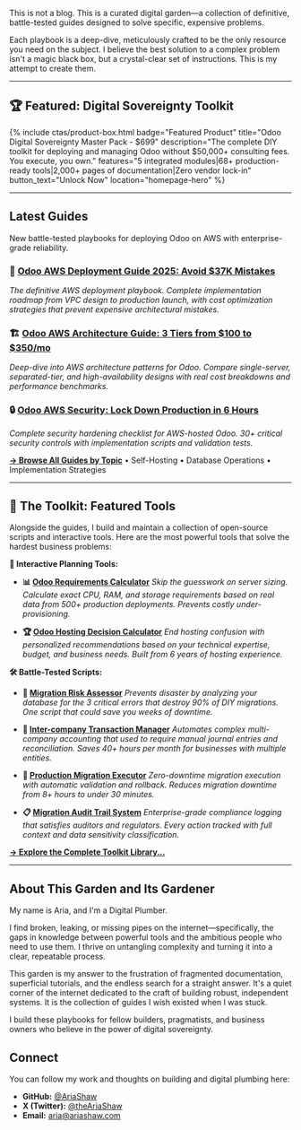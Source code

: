 This is not a blog. This is a curated digital garden—a collection of definitive, battle-tested guides designed to solve specific, expensive problems.

Each playbook is a deep-dive, meticulously crafted to be the only resource you need on the subject. I believe the best solution to a complex problem isn't a magic black box, but a crystal-clear set of instructions. This is my attempt to create them.

---

## 🏆 Featured: Digital Sovereignty Toolkit

{% include ctas/product-box.html
   badge="Featured Product"
   title="Odoo Digital Sovereignty Master Pack - $699"
   description="The complete DIY toolkit for deploying and managing Odoo without $50,000+ consulting fees. You execute, you own."
   features="5 integrated modules|68+ production-ready tools|2,000+ pages of documentation|Zero vendor lock-in"
   button_text="Unlock Now"
   location="homepage-hero"
%}

---

## Latest Guides

New battle-tested playbooks for deploying Odoo on AWS with enterprise-grade reliability.

### 🚀 [Odoo AWS Deployment Guide 2025: Avoid $37K Mistakes](/odoo-aws-deployment-guide/)

*The definitive AWS deployment playbook. Complete implementation roadmap from VPC design to production launch, with cost optimization strategies that prevent expensive architectural mistakes.*

### 🏗️ [Odoo AWS Architecture Guide: 3 Tiers from $100 to $350/mo](/odoo-aws-architecture-design-guide/)

*Deep-dive into AWS architecture patterns for Odoo. Compare single-server, separated-tier, and high-availability designs with real cost breakdowns and performance benchmarks.*

### 🔒 [Odoo AWS Security: Lock Down Production in 6 Hours](/odoo-aws-security-hardening/)

*Complete security hardening checklist for AWS-hosted Odoo. 30+ critical security controls with implementation scripts and validation tests.*

**[→ Browse All Guides by Topic](/guides/)** • Self-Hosting • Database Operations • Implementation Strategies

---

## 🧰 The Toolkit: Featured Tools

Alongside the guides, I build and maintain a collection of open-source scripts and interactive tools. Here are the most powerful tools that solve the hardest business problems:

**🧮 Interactive Planning Tools:**

* **📊 [Odoo Requirements Calculator](/toolkit/odoo-requirements-calculator/)**
    *Skip the guesswork on server sizing. Calculate exact CPU, RAM, and storage requirements based on real data from 500+ production deployments. Prevents costly under-provisioning.*

* **🏆 [Odoo Hosting Decision Calculator](/toolkit/odoo-hosting-calculator/)**
    *End hosting confusion with personalized recommendations based on your technical expertise, budget, and business needs. Built from 6 years of hosting experience.*

**🛠️ Battle-Tested Scripts:**

* **🚨 [Migration Risk Assessor](/scripts/migration_assessment.sh)**
    *Prevents disaster by analyzing your database for the 3 critical errors that destroy 90% of DIY migrations. One script that could save you weeks of downtime.*

* **💼 [Inter-company Transaction Manager](/scripts/intercompany_transaction_manager.py)**
    *Automates complex multi-company accounting that used to require manual journal entries and reconciliation. Saves 40+ hours per month for businesses with multiple entities.*

* **🚀 [Production Migration Executor](/scripts/production_migration.sh)**
    *Zero-downtime migration execution with automatic validation and rollback. Reduces migration downtime from 8+ hours to under 30 minutes.*

* **📋 [Migration Audit Trail System](/scripts/migration_audit_trail.py)**
    *Enterprise-grade compliance logging that satisfies auditors and regulators. Every action tracked with full context and data sensitivity classification.*

**[→ Explore the Complete Toolkit Library...](/toolkit/)**

---

## About This Garden and Its Gardener

My name is Aria, and I'm a Digital Plumber.

I find broken, leaking, or missing pipes on the internet—specifically, the gaps in knowledge between powerful tools and the ambitious people who need to use them. I thrive on untangling complexity and turning it into a clear, repeatable process.

This garden is my answer to the frustration of fragmented documentation, superficial tutorials, and the endless search for a straight answer. It's a quiet corner of the internet dedicated to the craft of building robust, independent systems. It is the collection of guides I wish existed when I was stuck.

I build these playbooks for fellow builders, pragmatists, and business owners who believe in the power of digital sovereignty.

## Connect

You can follow my work and thoughts on building and digital plumbing here:

* **GitHub:** [@AriaShaw](https://github.com/AriaShaw)
* **X (Twitter):** [@theAriaShaw](https://x.com/theAriaShaw)
* **Email:** [aria@ariashaw.com](mailto:aria@ariashaw.com)